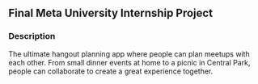 ## Final Meta University Internship Project
### Description
The ultimate hangout planning app where people can plan meetups with each other. From small dinner events at home to a picnic in Central Park, people can collaborate to create a great experience together. 
